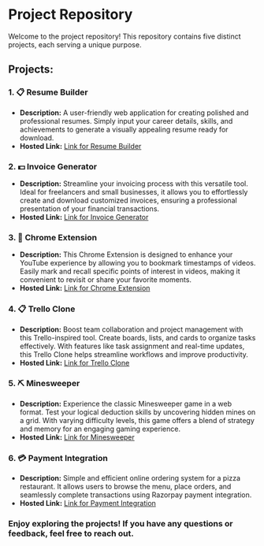 # Project Repository

Welcome to the project repository! This repository contains five distinct projects, each serving a unique purpose.

## Projects:

### 1. :clipboard: Resume Builder
- **Description:** A user-friendly web application for creating polished and professional resumes. Simply input your career details, skills, and achievements to generate a visually appealing resume ready for download.
- **Hosted Link:** [Link for Resume Builder](https://karan9927.github.io/Team-2-Projects/Resume-Builder/)

### 2. 💵 Invoice Generator
- **Description:** Streamline your invoicing process with this versatile tool. Ideal for freelancers and small businesses, it allows you to effortlessly create and download customized invoices, ensuring a professional presentation of your financial transactions.
- **Hosted Link:** [Link for Invoice Generator](https://karan9927.github.io/Team-2-Projects/tanishka_invoice_generator/)

### 3. 🔖 Chrome Extension
- **Description:** This Chrome Extension is designed to enhance your YouTube experience by allowing you to bookmark timestamps of videos. Easily mark and recall specific points of interest in videos, making it convenient to revisit or share your favorite moments.
- **Hosted Link:** [Link for Chrome Extension](https://karan9927.github.io/Team-2-Projects/Chrome%20Extension/)

### 4. 📋 Trello Clone
- **Description:** Boost team collaboration and project management with this Trello-inspired tool. Create boards, lists, and cards to organize tasks effectively. With features like task assignment and real-time updates, this Trello Clone helps streamline workflows and improve productivity.
- **Hosted Link:** [Link for Trello Clone]()
  
### 5. ⛏️ Minesweeper
- **Description:** Experience the classic Minesweeper game in a web format. Test your logical deduction skills by uncovering hidden mines on a grid. With varying difficulty levels, this game offers a blend of strategy and memory for an engaging gaming experience.
- **Hosted Link:** [Link for Minesweeper](https://karan9927.github.io/Team-2-Projects/Minesweeper/)

### 6. 💳 Payment Integration

- **Description:** Simple and efficient online ordering system for a pizza restaurant. It allows users to browse the menu, place orders, and seamlessly complete transactions using Razorpay payment integration.
- **Hosted Link:** [Link for Payment Integration](https://popeyes-pizza.onrender.com)


### Enjoy exploring the projects! If you have any questions or feedback, feel free to reach out.

